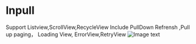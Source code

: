 # lnpull
Support  Listview,ScrollView,RecycleView
Include PullDown Refrensh ,Pull up paging，  Loading View, ErrorView,RetryView
![Image text](https://github.com/dikeboy/lnpull/blob/master/screenshot/shot1.gif)
